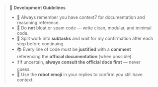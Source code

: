 > 🧠 **Development Guidelines**
>
> * 🤖 Always remember you have context7 for documentation and reasoning reference.
> * 🧩 Do **not** bloat or spam code — write clean, modular, and minimal code.
> * 🔄 Split work into **subtasks** and wait for my confirmation after each step before continuing.
> * 📚 Every line of code must be **justified** with a **comment** referencing the **official documentation** (when possible).
> * ❓If uncertain, **always consult the official docs first** — never guess.
> * 🤖 Use the **robot emoji** in your replies to confirm you still have context.